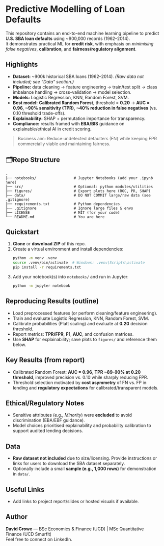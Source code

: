 # Predictive Modelling of Loan Defaults

This repository contains an end-to-end machine learning pipeline to predict **U.S. SBA loan defaults** using ~900,000 records (1962–2014).  
It demonstrates practical ML for **credit risk**, with emphasis on *minimising false negatives*, **calibration**, and **fairness/regulatory alignment**.

## Highlights
- **Dataset:** ~900k historical SBA loans (1962–2014). *(Raw data not included; see “Data” section.)*
- **Pipeline:** data cleaning → feature engineering → train/test split → class imbalance handling → cross-validation → model selection.
- **Models:** Logistic Regression, KNN, Random Forest, SVM.
- **Best model:** **Calibrated Random Forest**, threshold = **0.20** → **AUC ≈ 0.96**, **~90% sensitivity (TPR)**, **~40% reduction in false negatives** (vs. 0.10 threshold trade-offs).
- **Explainability:** SHAP + permutation importance for transparency.
- **Compliance:** results framed with **EBA/BIS** guidance on explainable/ethical AI in credit scoring.

> Business aim: Reduce undetected defaulters (FN) while keeping FPR commercially viable and maintaining fairness.

## 🗂Repo Structure
```
.
├── notebooks/                 # Jupyter Notebooks (add your .ipynb here)
├── src/                       # Optional: python modules/utilities
├── figures/                   # Export plots here (ROC, PR, SHAP)
├── data/                      # DO NOT COMMIT large/raw data (see .gitignore)
├── requirements.txt           # Python dependencies
├── .gitignore                 # Ignore large files & envs
├── LICENSE                    # MIT (for your code)
└── README.md                  # You are here
```

## Quickstart
1. **Clone** or **download ZIP** of this repo.
2. Create a virtual environment and install dependencies:
   ```bash
   python -m venv .venv
   source .venv/bin/activate  # Windows: .venv\Scripts\activate
   pip install -r requirements.txt
   ```
3. Add your notebook(s) into `notebooks/` and run in Jupyter:
   ```bash
   python -m jupyter notebook
   ```

## Reproducing Results (outline)
- Load preprocessed features (or perform cleaning/feature engineering).
- Train and evaluate Logistic Regression, KNN, Random Forest, SVM.
- Calibrate probabilities (Platt scaling) and evaluate at **0.20** decision threshold.
- Report metrics: **TPR/FPR**, **F1**, **AUC**, and confusion matrices.
- Use **SHAP** for explainability; save plots to `figures/` and reference them below.

## Key Results (from report)
- Calibrated Random Forest: **AUC ≈ 0.96**, **TPR ~89–90% at 0.20 threshold**, improved precision vs. 0.10 while sharply reducing FPR.
- Threshold selection motivated by **cost asymmetry** of FN vs. FP in lending and **regulatory expectations** for calibrated/transparent models.

## Ethical/Regulatory Notes
- Sensitive attributes (e.g., *Minority*) were **excluded** to avoid discrimination (EBA/EBF guidance).  
- Model choices prioritised explainability and probability calibration to support audited lending decisions.

## Data
- **Raw dataset not included** due to size/licensing. Provide instructions or links for users to download the SBA dataset separately.
- Optionally include a small **sample (e.g., 1,000 rows)** for demonstration in `data/`.

## Useful Links
- Add links to project report/slides or hosted visuals if available.

## Author
**David Crowe** — BSc Economics & Finance (UCD) | MSc Quantitative Finance (UCD Smurfit)  
Feel free to connect on LinkedIn.
